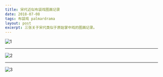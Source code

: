 ```yaml
---
title: 宋代近似布袋戏图画记录
date: 2018-07-08
tags: 布袋戏 palmardrama
layout: post
excerpt: 三张关于宋代类似于原始掌中戏的图画记录。
---
```


![1](/assets/images/2018/puppet1.jpg)

---

![2](/assets/images/2018/puppet2.jpg)

---

![3](/assets/images/2018/puppet3.jpg)
